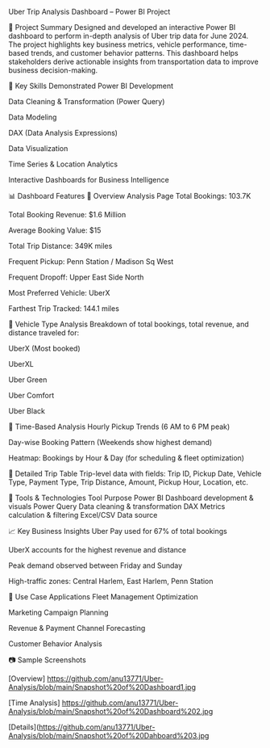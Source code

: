 Uber Trip Analysis Dashboard – Power BI Project

📌 Project Summary
Designed and developed an interactive Power BI dashboard to perform in-depth analysis of Uber trip data for June 2024. The project highlights key business metrics, vehicle performance, time-based trends, and customer behavior patterns. This dashboard helps stakeholders derive actionable insights from transportation data to improve business decision-making.

💼 Key Skills Demonstrated
Power BI Development

Data Cleaning & Transformation (Power Query)

Data Modeling

DAX (Data Analysis Expressions)

Data Visualization

Time Series & Location Analytics

Interactive Dashboards for Business Intelligence

📊 Dashboard Features
🔹 Overview Analysis Page
Total Bookings: 103.7K

Total Booking Revenue: $1.6 Million

Average Booking Value: $15

Total Trip Distance: 349K miles

Frequent Pickup: Penn Station / Madison Sq West

Frequent Dropoff: Upper East Side North

Most Preferred Vehicle: UberX

Farthest Trip Tracked: 144.1 miles

🔹 Vehicle Type Analysis
Breakdown of total bookings, total revenue, and distance traveled for:

UberX (Most booked)

UberXL

Uber Green

Uber Comfort

Uber Black

🔹 Time-Based Analysis
Hourly Pickup Trends (6 AM to 6 PM peak)

Day-wise Booking Pattern (Weekends show highest demand)

Heatmap: Bookings by Hour & Day (for scheduling & fleet optimization)

🔹 Detailed Trip Table
Trip-level data with fields:
Trip ID, Pickup Date, Vehicle Type, Payment Type, Trip Distance, Amount, Pickup Hour, Location, etc.

📂 Tools & Technologies
Tool	Purpose
Power BI	Dashboard development & visuals
Power Query	Data cleaning & transformation
DAX	Metrics calculation & filtering
Excel/CSV	Data source

📈 Key Business Insights
Uber Pay used for 67% of total bookings

UberX accounts for the highest revenue and distance

Peak demand observed between Friday and Sunday

High-traffic zones: Central Harlem, East Harlem, Penn Station

🧩 Use Case Applications
Fleet Management Optimization

Marketing Campaign Planning

Revenue & Payment Channel Forecasting

Customer Behavior Analysis

📷 Sample Screenshots 

[Overview] https://github.com/anu13771/Uber-Analysis/blob/main/Snapshot%20of%20Dashboard1.jpg

[Time Analysis] https://github.com/anu13771/Uber-Analysis/blob/main/Snapshot%20of%20Dashboard%202.jpg

[Details](https://github.com/anu13771/Uber-Analysis/blob/main/Snapshot%20of%20Dahboard%203.jpg


